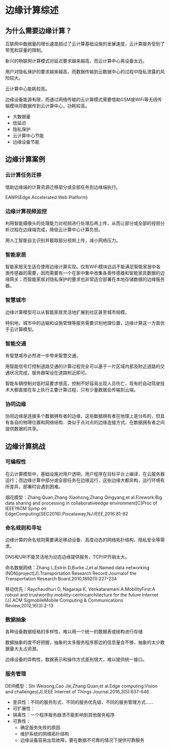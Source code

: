 # 边缘计算综述

## 为什么需要边缘计算？

互联网中数据量的增长速度超过了云计算基础设施的发展速度，云计算服务受到了带宽和容量的限制。

新兴的物联网计算模式对延迟要求越来越高，而云计算中心离设备太远。

用户对隐私保护的要求越来越高，而数据传输到云数据中心的过程中隐私泄露的风险较大。

云计算中心能耗较高。

边缘设备能源有限，而通过网络传输的云计算模式需要借助GSM或WiFi等无线传输模块将数据传到云计算中心，功耗较高。

* 大数据量
* 低延迟
* 隐私保护
* 云计算中心节能
* 边缘设备节能

## 边缘计算案例

### 云计算任务迁移

借助边缘端的计算资源迁移部分或全部任务到边缘端执行。

EAWP(Edge Accelerated Web Platform)

### 边缘计算视频监控

利用智能摄像头的处理能力对视频进行处理后再上传，从而让部分或全部的视频分析过程在边缘端完成，降低云计算中心计算负担。

用人工智能自主识别并截取部分视频上传，减小网络压力。

### 智能家居

智能家居天生适合使用边缘计算实现。仅有WiFi模块远远不能满足智能家居中各类传感器的需要，因而需要有一个在家中集中收集各类传感器和智能家具数据的边缘网关；而智能家居对隐私保护的要求也非常适合部署在本地存储数据的边缘服务器。

### 智慧城市

边缘计算模型可以从智能家居灵活地扩展到社区甚至城市规模。

特别地，城市中的运输和设施管理等服务需要识别地理位置，边缘计算这一方面优于云计算模型。

### 智能交通

有智慧城市必然进一步带来智慧交通。

用智能信号灯控制道路交通的计算过程完全可以基于一片区域内部及附近道路的交通状况完成，服务器架设在道路附近即可。

智能车辆控制对低时延要求很高，控制不好容易出现人员伤亡，现有的自动驾驶技术大都直接在车上执行主要计算过程，只有少量数据会传输到云端。

### 协同边缘

协同边缘是连接多个数据拥有者的边缘，这些数据拥有者在地理上是分布的，但具有各自的物理位置和网络结构．类似于点对点的边缘连接方式，在数据拥有者之间提供数据的共享。

## 边缘计算挑战

### 可编程性

在云计算模型中，基础设施对用户透明，用户程序在目标平台上编译，在云服务器运行；而边缘计算中部分或全部任务在边缘运行，这些边缘大都异构，运行环境有所差异，部署时会遇到困难。

烟花模型：Zhang Quan,Zhang Xiaohong,Zhang Qingyang,et al.Firework:Big data sharing and processing in collaborativeedge environment[C]Proc of IEEE?ACM Symp on EdgeComputing(SEC2016).Piscataway,NJ:IEEE,2016:81-82

### 命名规则和寻址
边缘计算的命名规则需要满足移动设备、高度动态的网络拓扑结构、隐私安全等需求。

DNS和URI不能灵活地为动态边缘提供服务，TCP/IP开销太大。

命名数据网络：Zhang L,Estrin D,Burke J,et al.Named data networking (NDN)project[J].Transportation Research Record Journalof the Transportation Research Board,2010,1892(1):227-234

移动优先：Raychaudhuri  D, Nagaraja  K, Venkataramani  A.MobilityFirst:A robust and trustworthy mobility-centricarchitecture for the future Internet [J].ACM SigmobileMobile Computing & Communications Review,2012,16(3):2-13

### 数据抽象

各种设备数据规格的多样性，难以用一个统一的数据表或结构进行存储

数据抽象的度不好把握，抽象的太多服务程序那边的信息量会不够，抽象的太少数据量大太占资源。

边缘设备的异构性，数据表示和操作方式差别很大，难以提供统一接口。

### 服务管理

DEIR模型：Shi Weisong,Cao Jie,Zhang Quan,et al.Edge computing:Vision and challenges[J].IEEE Internet of Things Journal,2016,3(5):637-646

* 差异性：不同的服务形式、不同的服务优先级、不同的服务管理方式......
* 可扩展性：
* 隔离性：一个程序服务崩溃不能影响到其他服务程序
* 可靠性：
  * 确定服务失败的原因
  * 维护系统的网络拓扑结构
  * 边缘设备容易出现故障，要在数据不可靠的情况下提供可靠服务